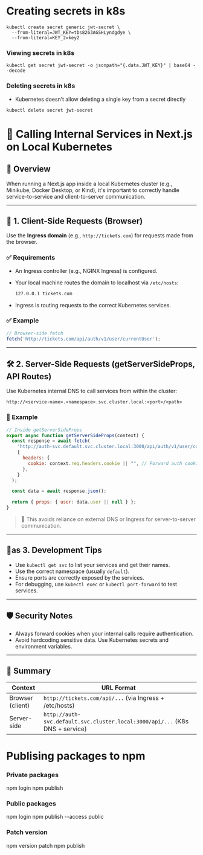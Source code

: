 # Creating secrets in k8s

```
kubectl create secret generic jwt-secret \
  --from-literal=JWT_KEY=tbs8263AGSHLyndgdye \
  --from-literal=KEY_2=key2
```

### Viewing secrets in k8s

```
kubectl get secret jwt-secret -o jsonpath="{.data.JWT_KEY}" | base64 --decode
``` 

### Deleting secrets in k8s
- Kubernetes doesn’t allow deleting a single key from a secret directly 

```
kubectl delete secret jwt-secret
``` 

# 📘 Calling Internal Services in Next.js on Local Kubernetes

## 📜 Overview

When running a Next.js app inside a local Kubernetes cluster (e.g., Minikube, Docker Desktop, or Kind), it's important to correctly handle service-to-service and client-to-server communication.

---

## 🧱 1. Client-Side Requests (Browser)

Use the **Ingress domain** (e.g., `http://tickets.com`) for requests made from the browser.

### ✅ Requirements

* An Ingress controller (e.g., NGINX Ingress) is configured.

* Your local machine routes the domain to localhost via `/etc/hosts`:

  ```bash
  127.0.0.1 tickets.com
  ```

* Ingress is routing requests to the correct Kubernetes services.

### ✅ Example

```js
// Browser-side fetch
fetch('http://tickets.com/api/auth/v1/user/currentUser');
```

---

## 🛠️ 2. Server-Side Requests (getServerSideProps, API Routes)

Use Kubernetes internal DNS to call services from within the cluster:

```
http://<service-name>.<namespace>.svc.cluster.local:<port>/<path>
```

### 🔧 Example

```js
// Inside getServerSideProps
export async function getServerSideProps(context) {
  const response = await fetch(
    'http://auth-svc.default.svc.cluster.local:3000/api/auth/v1/user/currentUser',
    {
      headers: {
        cookie: context.req.headers.cookie || "", // Forward auth cookies
      },
    }
  );

  const data = await response.json();

  return { props: { user: data.user || null } };
}
```

> 🔄 This avoids reliance on external DNS or Ingress for server-to-server communication.

---

## 🧺as 3. Development Tips

* Use `kubectl get svc` to list your services and get their names.
* Use the correct namespace (usually `default`).
* Ensure ports are correctly exposed by the services.
* For debugging, use `kubectl exec` or `kubectl port-forward` to test services.

---

## 🛡️ Security Notes

* Always forward cookies when your internal calls require authentication.
* Avoid hardcoding sensitive data. Use Kubernetes secrets and environment variables.

---

## 🧵 Summary

| Context          | URL Format                                                                   |
| ---------------- | ---------------------------------------------------------------------------- |
| Browser (client) | `http://tickets.com/api/...` (via Ingress + /etc/hosts)                      |
| Server-side      | `http://auth-svc.default.svc.cluster.local:3000/api/...` (K8s DNS + service) |

# Publising packages to npm

### Private packages
npm login
npm publish

### Public packages
npm login
npm publish --access public

### Patch version
npm version patch
npm publish
